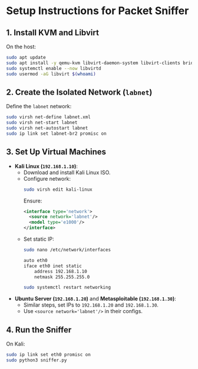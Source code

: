 # Setup Instructions for Packet Sniffer

## 1. Install KVM and Libvirt
On the host:
```bash
sudo apt update
sudo apt install -y qemu-kvm libvirt-daemon-system libvirt-clients bridge-utils
sudo systemctl enable --now libvirtd
sudo usermod -aG libvirt $(whoami)
```

## 2. Create the Isolated Network (`labnet`)
Define the `labnet` network:
```bash
sudo virsh net-define labnet.xml
sudo virsh net-start labnet
sudo virsh net-autostart labnet
sudo ip link set labnet-br2 promisc on
```

## 3. Set Up Virtual Machines
- **Kali Linux (`192.168.1.10`)**:
  - Download and install Kali Linux ISO.
  - Configure network:
    ```bash
    sudo virsh edit kali-linux
    ```
    Ensure:
    ```xml
    <interface type='network'>
      <source network='labnet'/>
      <model type='e1000'/>
    </interface>
    ```
  - Set static IP:
    ```bash
    sudo nano /etc/network/interfaces
    ```
    ```bash
    auto eth0
    iface eth0 inet static
        address 192.168.1.10
        netmask 255.255.255.0
    ```
    ```bash
    sudo systemctl restart networking
    ```
- **Ubuntu Server (`192.168.1.20`)** and **Metasploitable (`192.168.1.30`)**:
  - Similar steps, set IPs to `192.168.1.20` and `192.168.1.30`.
  - Use `<source network='labnet'/>` in their configs.

## 4. Run the Sniffer
On Kali:
```bash
sudo ip link set eth0 promisc on
sudo python3 sniffer.py
```
